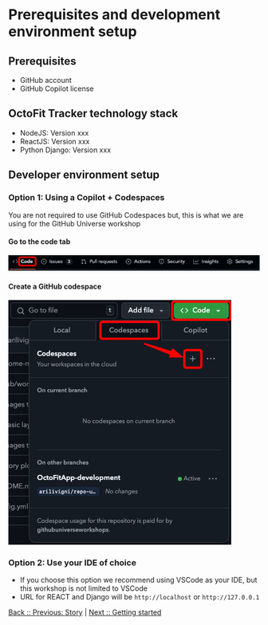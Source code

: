 # Prerequisites and development environment setup

## Prerequisites

- GitHub account
- GitHub Copilot license

## OctoFit Tracker technology stack

- NodeJS: Version xxx
- ReactJS: Version xxx
- Python Django: Version xxx

## Developer environment setup

### Option 1: Using a Copilot + Codespaces

You are not required to use GitHub Codespaces
but, this is what we are using for the GitHub Universe workshop

#### Go to the code tab

![code tab](./2_1_code-tab.png)

#### Create a GitHub codespace

![create a GitHub codespace](./2_1_codespace-create.png)

### Option 2: Use your IDE of choice

- If you choose this option we recommend using VSCode as your IDE, but this workshop is not limited to VSCode
- URL for REACT and Django will be `http://localhost` or `http://127.0.0.1`

[Back :: Previous: Story](../1_Story) | [Next :: Getting started](../3_GettingStarted/)
